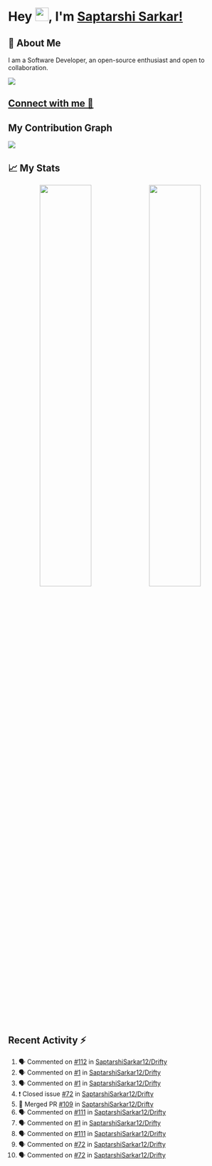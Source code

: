 # Hey <img src="https://github.com/TheDudeThatCode/TheDudeThatCode/blob/master/Assets/Hi.gif" width="30">, I'm [Saptarshi Sarkar!](https://bio.link/saptarshi) 

## 🚀 About Me
I am a Software Developer, an open-source enthusiast and open to collaboration.

![](https://visitor-badge.laobi.icu/badge?page_id=saptarshisarkar12.saptarshisarkar12)

## [Connect with me 💬](https://bio.link/saptarshi) 

## My Contribution Graph 
<img src="https://activity-graph.herokuapp.com/graph?username=SaptarshiSarkar12&bg_color=0f2d3d&color=1cadfb&line=1cadfb&point=1cadfb&area=true&hide_border=true">

## 📈 My Stats
<p align="center">	
  <img width="48%" src="https://github-readme-stats.vercel.app/api?username=saptarshisarkar12&show_icons=true&theme=tokyonight" />
  <img width="48%" src="https://github-readme-streak-stats.herokuapp.com/?user=saptarshisarkar12&theme=tokyonight" />
</p>

## Recent Activity :zap:
<!--START_SECTION:activity-->
1. 🗣 Commented on [#112](https://github.com/SaptarshiSarkar12/Drifty/issues/112) in [SaptarshiSarkar12/Drifty](https://github.com/SaptarshiSarkar12/Drifty)
2. 🗣 Commented on [#1](https://github.com/SaptarshiSarkar12/Drifty/issues/1) in [SaptarshiSarkar12/Drifty](https://github.com/SaptarshiSarkar12/Drifty)
3. 🗣 Commented on [#1](https://github.com/SaptarshiSarkar12/Drifty/issues/1) in [SaptarshiSarkar12/Drifty](https://github.com/SaptarshiSarkar12/Drifty)
4. ❗️ Closed issue [#72](https://github.com/SaptarshiSarkar12/Drifty/issues/72) in [SaptarshiSarkar12/Drifty](https://github.com/SaptarshiSarkar12/Drifty)
5. 🎉 Merged PR [#109](https://github.com/SaptarshiSarkar12/Drifty/pull/109) in [SaptarshiSarkar12/Drifty](https://github.com/SaptarshiSarkar12/Drifty)
6. 🗣 Commented on [#111](https://github.com/SaptarshiSarkar12/Drifty/issues/111) in [SaptarshiSarkar12/Drifty](https://github.com/SaptarshiSarkar12/Drifty)
7. 🗣 Commented on [#1](https://github.com/SaptarshiSarkar12/Drifty/issues/1) in [SaptarshiSarkar12/Drifty](https://github.com/SaptarshiSarkar12/Drifty)
8. 🗣 Commented on [#111](https://github.com/SaptarshiSarkar12/Drifty/issues/111) in [SaptarshiSarkar12/Drifty](https://github.com/SaptarshiSarkar12/Drifty)
9. 🗣 Commented on [#72](https://github.com/SaptarshiSarkar12/Drifty/issues/72) in [SaptarshiSarkar12/Drifty](https://github.com/SaptarshiSarkar12/Drifty)
10. 🗣 Commented on [#72](https://github.com/SaptarshiSarkar12/Drifty/issues/72) in [SaptarshiSarkar12/Drifty](https://github.com/SaptarshiSarkar12/Drifty)
<!--END_SECTION:activity-->
